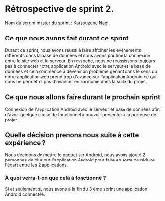 # Rétrospective de sprint 2.

Nom du scrum master du sprint : Karaouzene Nagi.

## Ce que nous avons fait durant ce sprint

Durant ce sprint, nous avons réussi à faire affciher les évènements différents dans la base de données et nous avons paufiné la connexion entre le site web et le serveur.
En revanche, nous ne réussissons toujours pas à connecter notre application Android avec le serveur et la base de données et cela commence à devenir un problème génant dans le sens ou notre application web prend trop d'avance sur l'application Android ce qui nous ne permettra pas d'avancer en harmonie dans la suite du projet.

## Ce que nous allons faire durant le prochain sprint

Connexion de l'application Android avec le serveur et base de données afin d'avoir quelque chose de fonctionnel à pouvoir présenter à la porteuse de projet.

## Quelle décision prenons nous suite à cette expérience ?

Nous décidons de mettre le paquet sur Android, nous avons ajouté 2 personnes de plus sur l'application Android pour faire en sorte de réduire l'écart entre les 2 applications.

### À quoi verra-t-on que celà à fonctionné ?

Si et seulement si, nous avons à la fin du 3 ème sprint une application Android connectée.
